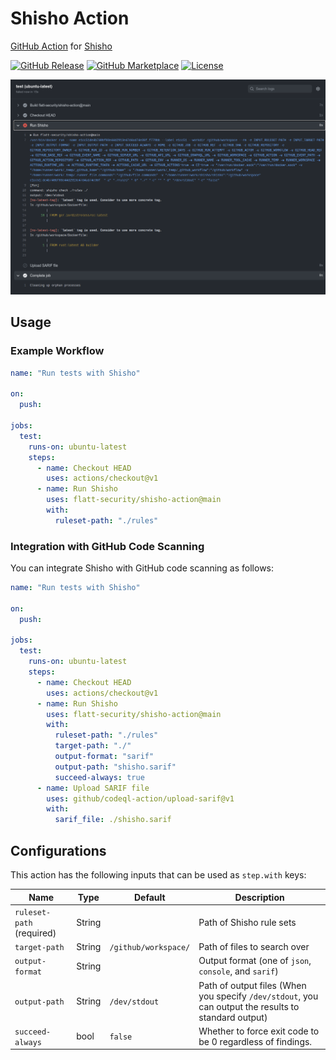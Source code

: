 # Shisho Action

[GitHub Action](https://github.com/features/actions) for [Shisho](https://github.com/flatt-security/shisho)

[![GitHub Release][release-img]][release]
[![GitHub Marketplace][marketplace-img]][marketplace]
[![License][license-img]][license]

![Screen example](docs/images/action.png)

## Usage

### Example Workflow

```yaml
name: "Run tests with Shisho"

on:
  push:

jobs:
  test:
    runs-on: ubuntu-latest
    steps:
      - name: Checkout HEAD
        uses: actions/checkout@v1
      - name: Run Shisho
        uses: flatt-security/shisho-action@main
        with:
          ruleset-path: "./rules"
```

### Integration with GitHub Code Scanning

You can integrate Shisho with GitHub code scanning as follows:

```yaml
name: "Run tests with Shisho"

on:
  push:

jobs:
  test:
    runs-on: ubuntu-latest
    steps:
      - name: Checkout HEAD
        uses: actions/checkout@v1
      - name: Run Shisho
        uses: flatt-security/shisho-action@main
        with:
          ruleset-path: "./rules"
          target-path: "./"
          output-format: "sarif"
          output-path: "shisho.sarif"
          succeed-always: true
      - name: Upload SARIF file
        uses: github/codeql-action/upload-sarif@v1
        with:
          sarif_file: ./shisho.sarif
```

## Configurations

This action has the following inputs that can be used as `step.with` keys:

| Name                      | Type   | Default              | Description                                                                                          |
| ------------------------- | ------ | -------------------- | ---------------------------------------------------------------------------------------------------- |
| `ruleset-path` (required) | String |                      | Path of Shisho rule sets                                                                             |
| `target-path`             | String | `/github/workspace/` | Path of files to search over                                                                         |
| `output-format`           | String |                      | Output format (one of `json`, `console`, and `sarif`)                                                |
| `output-path`             | String | `/dev/stdout`        | Path of output files (When you specify `/dev/stdout`, you can output the results to standard output) |
| `succeed-always`          | bool   | `false`              | Whether to force exit code to be 0 regardless of findings.                                           |

[release]: https://github.com/flatt-security/shisho-action/releases/latest
[release-img]: https://img.shields.io/github/release/flatt-security/shisho-action.svg?logo=github
[marketplace]: https://github.com/marketplace/actions/flatt-security-shisho
[marketplace-img]: https://img.shields.io/badge/marketplace-shisho--action-blue?logo=github
[license]: https://github.com/flatt-security/shisho-action/blob/master/LICENSE
[license-img]: https://img.shields.io/github/license/flatt-security/shisho-action

